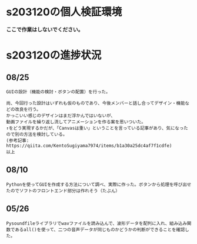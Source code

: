 # s203120の個人検証環境
**ここで作業はしないでください。**
# s203120の進捗状況

## 08/25
    GUIの設計（機能の検討・ボタンの配置）を行った。

    尚、今回行った設計はいずれも仮のものであり、今後メンバーと話し合ってデザイン・機能などの改良を行う。  
    かっこいい感じのデザインはまだ浮かんではいないが、
    動画ファイルを繰り返し流してアニメーションを作る案を思いついた。
    ↑をどう実現するかだが、「Canvasは重い」ということを言っている記事があり、気になったので別の方法を検討している。
    (参考記事: https://qiita.com/KentoSugiyama7974/items/b1a30a25dc4af7f1cdfe)
    以上
## 08/10
    Pythonを使ってGUIを作成する方法について調べ、実際に作った。ボタンから処理を呼び出せたのでソフトのフロントエンド部分は作れそう（たぶん）

## 05/26
    Pysoundfileライブラリでwavファイルを読み込んで、波形データを配列に入れ、組み込み関数であるall()を使って、二つの音声データが同じものかどうかの判断ができることを確認した。